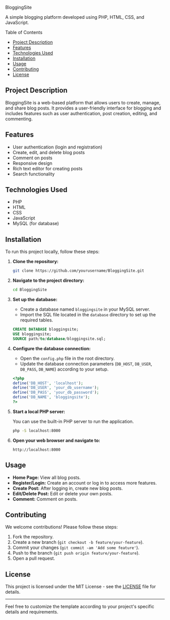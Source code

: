BloggingSite

A simple blogging platform developed using PHP, HTML, CSS, and JavaScript.

 Table of Contents
- [Project Description](#project-description)
- [Features](#features)
- [Technologies Used](#technologies-used)
- [Installation](#installation)
- [Usage](#usage)
- [Contributing](#contributing)
- [License](#license)

## Project Description

BloggingSite is a web-based platform that allows users to create, manage, and share blog posts. It provides a user-friendly interface for blogging and includes features such as user authentication, post creation, editing, and commenting.

## Features

- User authentication (login and registration)
- Create, edit, and delete blog posts
- Comment on posts
- Responsive design
- Rich text editor for creating posts
- Search functionality

## Technologies Used

- PHP
- HTML
- CSS
- JavaScript
- MySQL (for database)

## Installation

To run this project locally, follow these steps:

1. **Clone the repository:**

    ```bash
    git clone https://github.com/yourusername/BloggingSite.git
    ```

2. **Navigate to the project directory:**

    ```bash
    cd BloggingSite
    ```

3. **Set up the database:**

    - Create a database named `bloggingsite` in your MySQL server.
    - Import the SQL file located in the `database` directory to set up the required tables.

    ```sql
    CREATE DATABASE bloggingsite;
    USE bloggingsite;
    SOURCE path/to/database/bloggingsite.sql;
    ```

4. **Configure the database connection:**

    - Open the `config.php` file in the root directory.
    - Update the database connection parameters (`DB_HOST`, `DB_USER`, `DB_PASS`, `DB_NAME`) according to your setup.

    ```php
    <?php
    define('DB_HOST', 'localhost');
    define('DB_USER', 'your_db_username');
    define('DB_PASS', 'your_db_password');
    define('DB_NAME', 'bloggingsite');
    ?>
    ```

5. **Start a local PHP server:**

    You can use the built-in PHP server to run the application.

    ```bash
    php -S localhost:8000
    ```

6. **Open your web browser and navigate to:**

    ```
    http://localhost:8000
    ```

## Usage

- **Home Page:** View all blog posts.
- **Register/Login:** Create an account or log in to access more features.
- **Create Post:** After logging in, create new blog posts.
- **Edit/Delete Post:** Edit or delete your own posts.
- **Comment:** Comment on posts.

## Contributing

We welcome contributions! Please follow these steps:

1. Fork the repository.
2. Create a new branch (`git checkout -b feature/your-feature`).
3. Commit your changes (`git commit -am 'Add some feature'`).
4. Push to the branch (`git push origin feature/your-feature`).
5. Open a pull request.

## License

This project is licensed under the MIT License - see the [LICENSE](LICENSE) file for details.

---

Feel free to customize the template according to your project's specific details and requirements.
